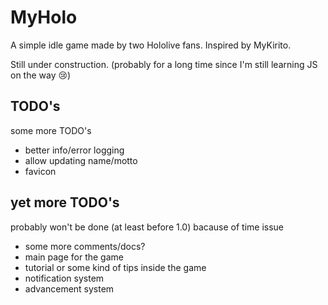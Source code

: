 # MyHolo

A simple idle game made by two Hololive fans. Inspired by MyKirito.

Still under construction. (probably for a long time since I'm still learning JS on the way :cry:)

## TODO's

some more TODO's

- better info/error logging
- allow updating name/motto
- favicon

## yet more TODO's

probably won't be done (at least before 1.0) bacause of time issue

- some more comments/docs?
- main page for the game
- tutorial or some kind of tips inside the game
- notification system
- advancement system
